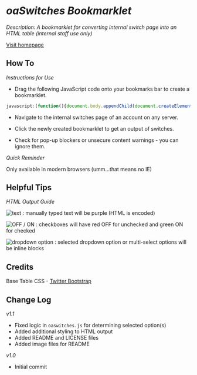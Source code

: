 # _oaSwitches Bookmarklet_

_Description: A bookmarklet for converting internal switch page into an HTML table (internal staff use only)_

[Visit homepage](http://ryancmorrissey.com/projects/oaswitches.html)

## How To

_Instructions for Use_

* Drag the following JavaScript code onto your bookmarks bar to create a bookmarklet.

```javascript
javascript:(function(){document.body.appendChild(document.createElement("script")).src="https://raw.github.com/23maverick23/oaswitches/master/oaswitches.js";})();
```

* Navigate to the internal switches page of an account on any server.

* Click the newly created bookmarklet to get an output of switches.

* Check for pop-up blockers or unsecure content warnings - you can ignore them.

_Quick Reminder_

Only available in modern browsers (umm...that means no IE)

## Helpful Tips

_HTML Output Guide_

![text](https://raw.github.com/23maverick23/oaswitches/master/img/text.png) : manually typed text will be purple (HTML is encoded)

![OFF / ON](https://raw.github.com/23maverick23/oaswitches/master/img/off_on.png) : checkboxes will have red OFF for unchecked and green ON for checked

![dropdown option](https://raw.github.com/23maverick23/oaswitches/master/img/dropdown_option.png) : selected dropdown option or multi-select options will be inline blocks

## Credits

Base Table CSS - [Twitter Bootstrap](https://github.com/twitter/bootstrap)

## Change Log

_v1.1_

* Fixed logic in `oaswitches.js` for determining selected option(s)
* Added additional styling to HTML output
* Added README and LICENSE files
* Added image files for README

_v1.0_

* Initial commit

